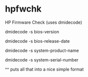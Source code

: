 # hpfwchk
HP Firmware Check (uses dmidecode)

dmidecode -s bios-version

dmidecode -s bios-release-date

dmidecode -s system-product-name

dmidecode -s system-serial-number

^^ puts all that into a nice simple format
